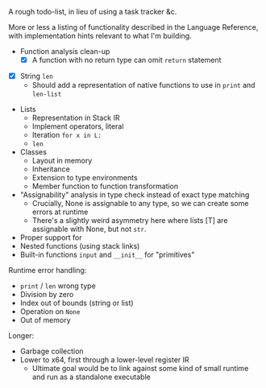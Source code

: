 A rough todo-list, in lieu of using a task tracker &c.

More or less a listing of functionality described in the Language Reference, with implementation hints relevant to what I'm building.

- Function analysis clean-up
    - [x] A function with no return type can omit `return` statement
- [x] String `len`
    - Should add a representation of native functions to use in `print` and `len-list`
- Lists
    - Representation in Stack IR
    - Implement operators, literal
    - Iteration `for x in L:`
    - `len`
- Classes
    - Layout in memory
    - Inheritance
    - Extension to type environments
    - Member function to function transformation
- "Assignability" analysis in type check instead of exact type matching
    - Crucially, None is assignable to any type, so we can create some errors at runtime
    - There's a slightly weird asymmetry here where lists [T] are assignable with None, but not `str`.
- Proper support for 
- Nested functions (using stack links)
- Built-in functions `input` and `__init__` for "primitives"

Runtime error handling:

- `print` / `len` wrong type
- Division by zero
- Index out of bounds (string or list)
- Operation on `None`
- Out of memory 

Longer:

- Garbage collection
- Lower to x64, first through a lower-level register IR
    - Ultimate goal would be to link against some kind of small runtime and run as a standalone executable

